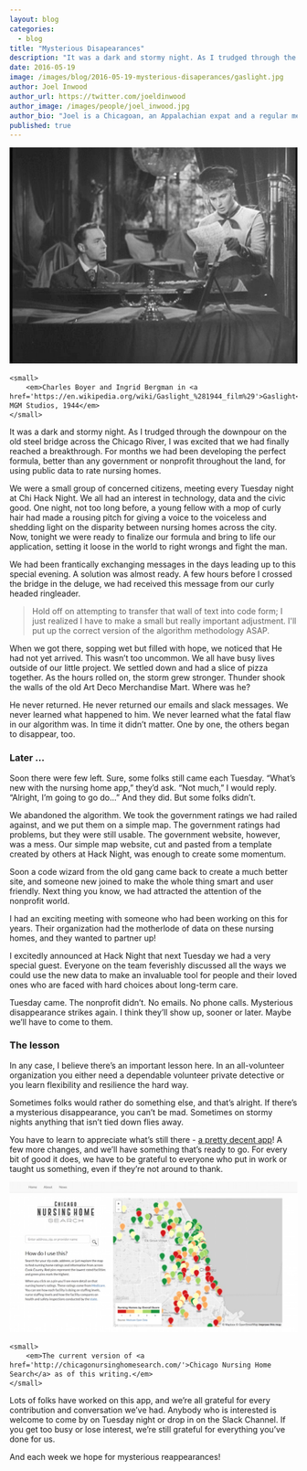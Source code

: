 ```yaml
---
layout: blog
categories: 
  - blog
title: "Mysterious Disapearances"
description: "It was a dark and stormy night. As I trudged through the downpour on the old steel bridge across the Chicago River, I was excited that we had finally reached a breakthrough. For months we had been developing the perfect formula, better than any government or nonprofit throughout the land, for using public data to rate nursing homes."
date: 2016-05-19
image: /images/blog/2016-05-19-mysterious-disaperances/gaslight.jpg
author: Joel Inwood
author_url: https://twitter.com/joeldinwood
author_image: /images/people/joel_inwood.jpg
author_bio: "Joel is a Chicagoan, an Appalachian expat and a regular member at Chi Hack Night. He organizes the Chicago Nursing Home Search project."
published: true
---
```


<p class="text-center">
    <img src="/images/blog/2016-05-19-mysterious-disaperances/gaslight.jpg" alt="Charles Boyer and Ingrid Bergman in Gaslight. MGM Studios, 1944" class="img-thumbnail"/><br />

    <small>
        <em>Charles Boyer and Ingrid Bergman in <a href='https://en.wikipedia.org/wiki/Gaslight_%281944_film%29'>Gaslight</a>. MGM Studios, 1944</em>
    </small>
</p>

It was a dark and stormy night. As I trudged through the downpour on the old steel bridge across the Chicago River, I was excited that we had finally reached a breakthrough. For months we had been developing the perfect formula, better than any government or nonprofit throughout the land, for using public data to rate nursing homes. 

We were a small group of concerned citizens, meeting every Tuesday night at Chi Hack Night. We all had an interest in technology, data and the civic good. One night, not too long before, a young fellow with a mop of curly hair had made a rousing pitch for giving a voice to the voiceless and shedding light on the disparity between nursing homes across the city. Now, tonight we were ready to finalize our formula and bring to life our application, setting it loose in the world to right wrongs and fight the man. 

We had been frantically exchanging messages in the days leading up to this special evening. A solution was almost ready. A few hours before I crossed the bridge in the deluge, we had received this message from our curly headed ringleader.

> Hold off on attempting to transfer that wall of text into code form; I just realized I have to make a small but really important adjustment. I'll put up the correct version of the algorithm methodology ASAP.

When we got there, sopping wet but filled with hope, we noticed that He had not yet arrived. This wasn’t too uncommon. We all have busy lives outside of our little project. We settled down and had a slice of pizza together. As the hours rolled on, the storm grew stronger. Thunder shook the walls of the old Art Deco Merchandise Mart. Where was he? 

He never returned. He never returned our emails and slack messages. We never learned what happened to him. We never learned what the fatal flaw in our algorithm was. In time it didn’t matter. One by one, the others began to disappear, too.

### Later ...

Soon there were few left. Sure, some folks still came each Tuesday. “What’s new with the nursing home app,” they’d ask. “Not much,” I would reply. “Alright, I’m going to go do...” And they did. But some folks didn’t. 

We abandoned the algorithm. We took the government ratings we had railed against, and we put them on a simple map. The government ratings had problems, but they were still usable. The government website, however, was a mess. Our simple map website, cut and pasted from a template created by others at Hack Night, was enough to create some momentum. 

Soon a code wizard from the old gang came back to create a much better site, and someone new joined to make the whole thing smart and user friendly. Next thing you know, we had attracted the attention of the nonprofit world. 

I had an exciting meeting with someone who had been working on this for years. Their organization had the motherlode of data on these nursing homes, and they wanted to partner up! 

I excitedly announced at Hack Night that next Tuesday we had a very special guest. Everyone on the team feverishly discussed all the ways we could use the new data to make an invaluable tool for people and their loved ones who are faced with hard choices about long-term care. 

Tuesday came. The nonprofit didn’t. No emails. No phone calls. Mysterious disappearance strikes again. I think they’ll show up, sooner or later. Maybe we’ll have to come to them.

### The lesson

In any case, I believe there’s an important lesson here. In an all-volunteer organization you either need a dependable volunteer private detective or you learn flexibility and resilience the hard way. 

Sometimes folks would rather do something else, and that’s alright. If there’s a mysterious disappearance, you can’t be mad. Sometimes on stormy nights anything that isn’t tied down flies away. 

You have to learn to appreciate what’s still there - [a pretty decent app](http://chicagonursinghomesearch.com/)! A few more changes, and we’ll have something that’s ready to go. For every bit of good it does, we have to be grateful to everyone who put in work or taught us something, even if they’re not around to thank.

<p class="text-center">
    <img src="/images/blog/2016-05-19-mysterious-disaperances/nursing-home-search.jpg" alt="The current version of Chicago Nursing Home Search as of this writing." class="img-thumbnail"/><br />

    <small>
        <em>The current version of <a href='http://chicagonursinghomesearch.com/'>Chicago Nursing Home Search</a> as of this writing.</em>
    </small>
</p>

Lots of folks have worked on this app, and we’re all grateful for every contribution and conversation we’ve had. Anybody who is interested is welcome to come by on Tuesday night or drop in on the Slack Channel. If you get too busy or lose interest, we’re still grateful for everything you’ve done for us. 

And each week we hope for mysterious reappearances!